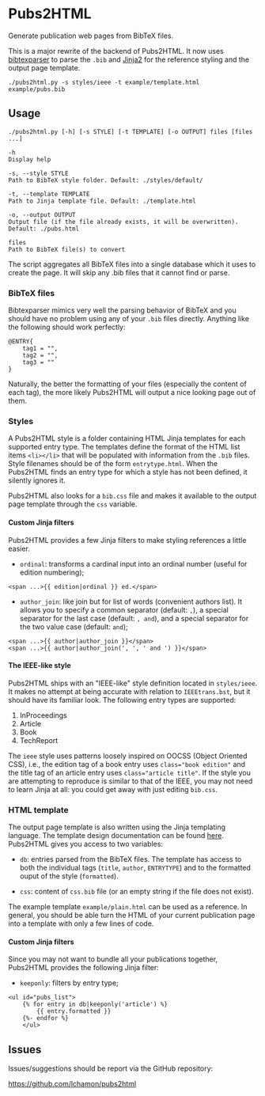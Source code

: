 Pubs2HTML
=========

Generate publication web pages from BibTeX files.

This is a major rewrite of the backend of Pubs2HTML. It now uses [bibtexparser](https://pypi.python.org/pypi/bibtexparser) to parse the `.bib` and [Jinja2](http://jinja.pocoo.org/) for the reference styling and the output page template.

```
./pubs2html.py -s styles/ieee -t example/template.html example/pubs.bib
```


Usage
-----

```
./pubs2html.py [-h] [-s STYLE] [-t TEMPLATE] [-o OUTPUT] files [files ...]

-h
Display help

-s, --style STYLE
Path to BibTeX style folder. Default: ./styles/default/

-t, --template TEMPLATE
Path to Jinja template file. Default: ./template.html

-o, --output OUTPUT
Output file (if the file already exists, it will be overwritten). Default: ./pubs.html

files
Path to BibTeX file(s) to convert
```

The script aggregates all BibTeX files into a single database which it uses to create the page. It will skip any .bib files that it cannot find or parse.



### BibTeX files

Bibtexparser mimics very well the parsing behavior of BibTeX and you should have no problem using any of your `.bib` files directly. Anything like the following should work perfectly:

	@ENTRY{
		tag1 = "",
		tag2 = "",
		tag3 = ""
	}

Naturally, the better the formatting of your files (especially the content of each tag), the more likely Pubs2HTML will output a nice looking page out of them.



### Styles

A Pubs2HTML style is a folder containing HTML Jinja templates for each supported entry type. The templates define the format of the HTML list items `<li></li>` that will be populated with information from the `.bib` files. Style filenames should be of the form `entrytype.html`. When the Pubs2HTML finds an entry type for which a style has not been defined, it silently ignores it.

Pubs2HTML also looks for a `bib.css` file and makes it available to the output page template through the `css` variable.


#### Custom Jinja filters

Pubs2HTML provides a few Jinja filters to make styling references a little easier.

* `ordinal`: transforms a cardinal input into an ordinal number (useful for edition numbering);
```
<span ...>{{ edition|ordinal }} ed.</span>
```

* `author_join`: like join but for list of words (convenient authors list). It allows you to specify a common separator (default: `,`), a special separator for the last case (default: `, and`), and a special separator for the two value case (default: `and`);
```
<span ...>{{ author|author_join }}</span>
<span ...>{{ author|author_join(', ', ' and ') }}</span>
```




#### The IEEE-like style
Pubs2HTML ships with an "IEEE-like" style definition located in `styles/ieee`. It makes no attempt at being accurate with relation to `IEEEtrans.bst`, but it should have its familiar look. The following entry types are supported:

1. InProceedings
2. Article
3. Book
4. TechReport

The `ieee` style uses patterns loosely inspired on OOCSS (Object Oriented CSS), i.e., the edition tag of a book entry uses ```class="book edition"``` and the title tag of an article entry uses ```class="article title"```. If the style you are attempting to reproduce is similar to that of the IEEE, you may not need to learn Jinja at all: you could get away with just editing `bib.css`.




### HTML template

The output page template is also written using the Jinja templating language. The template design documentation can be found [here](http://jinja.pocoo.org/docs/dev/templates/). Pubs2HTML gives you access to two variables:

* `db`: entries parsed from the BibTeX files. The template has access to both the individual tags (`title`, `author`, `ENTRYTYPE`) and to the formatted ouput of the style (`formatted`).

* `css`: content of `css.bib` file (or an empty string if the file does not exist).

The example template `example/plain.html` can be used as a reference. In general, you should be able turn the HTML of your current publication page into a template with only a few lines of code.



#### Custom Jinja filters

Since you may not want to bundle all your publications together, Pubs2HTML provides the following Jinja filter:

* `keeponly`: filters by entry type;
```
<ul id="pubs_list">
	{% for entry in db|keeponly('article') %}
		{{ entry.formatted }}
	{%- endfor %}
	</ul>
```


Issues
------

Issues/suggestions should be report via the GitHub repository:

https://github.com/lchamon/pubs2html
